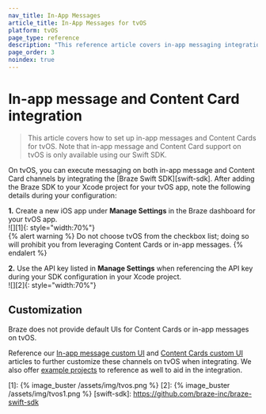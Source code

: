 ```yaml
---
nav_title: In-App Messages
article_title: In-App Messages for tvOS
platform: tvOS
page_type: reference
description: "This reference article covers in-app messaging integration guidelines for the tvOS platform."
page_order: 3
noindex: true
---
```


# In-app message and Content Card integration

> This article covers how to set up in-app messages and Content Cards for tvOS. Note that in-app message and Content Card support on tvOS is only available using our Swift SDK.

On tvOS, you can execute messaging on both in-app message and Content Card channels by integrating the [Braze Swift SDK][swift-sdk]. After adding the Braze SDK to your Xcode project for your tvOS app, note the following details during your configuration:

**1\.** Create a new iOS app under **Manage Settings** in the Braze dashboard for your tvOS app.<br>![][1]{: style="width:70%"}<br>
{% alert warning %}
Do not choose tvOS from the checkbox list; doing so will prohibit you from leveraging Content Cards or in-app messages.
{% endalert %}

**2\.** Use the API key listed in **Manage Settings** when referencing the API key during your SDK configuration in your Xcode project.<br>![][2]{: style="width:70%"}

## Customization

Braze does not provide default UIs for Content Cards or in-app messages on tvOS.

Reference our [In-app message custom UI](https://braze-inc.github.io/braze-swift-sdk/documentation/braze/in-app-message-customization) and [Content Cards custom UI](https://braze-inc.github.io/braze-swift-sdk/documentation/braze/content-cards-customization) articles to further customize these channels on tvOS when integrating. We also offer [example projects](https://github.com/braze-inc/braze-swift-sdk/tree/main/Examples) to reference as well to aid in the integration. 

[1]: {% image_buster /assets/img/tvos.png %} 
[2]: {% image_buster /assets/img/tvos1.png %} 
[swift-sdk]: https://github.com/braze-inc/braze-swift-sdk
